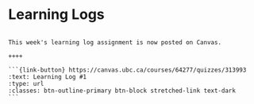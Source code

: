 # Learning Logs

````{panels}

This week's learning log assignment is now posted on Canvas.

++++ 

```{link-button} https://canvas.ubc.ca/courses/64277/quizzes/313993
:text: Learning Log #1
:type: url
:classes: btn-outline-primary btn-block stretched-link text-dark
```
````
